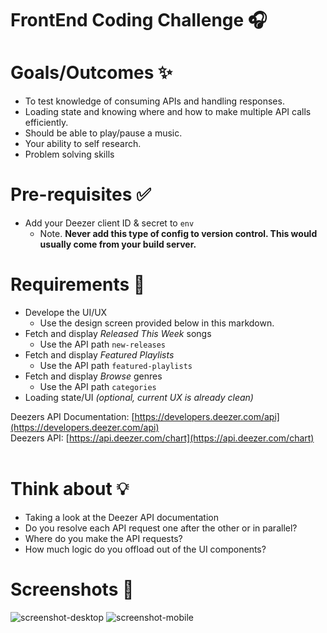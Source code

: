 # FrontEnd Coding Challenge 🎧

# Goals/Outcomes ✨
- To test knowledge of consuming APIs and handling responses.
- Loading state and knowing where and how to make multiple API calls efficiently.
- Should be able to play/pause a music.
- Your ability to self research.
- Problem solving skills


# Pre-requisites ✅
- Add your Deezer client ID & secret to `env`
  - Note. **Never add this type of config to version control. This would usually come from your build server.**

# Requirements 📖
- Develope the UI/UX
  - Use the design screen provided below in this markdown.
- Fetch and display *Released This Week* songs
  - Use the API path `new-releases`
- Fetch and display *Featured Playlists*
  - Use the API path `featured-playlists`
- Fetch and display *Browse* genres
  - Use the API path `categories`
- Loading state/UI *(optional, current UX is already clean)*

Deezers API Documentation: [https://developers.deezer.com/api](https://developers.deezer.com/api)
<br>
Deezers API: [https://api.deezer.com/chart](https://api.deezer.com/chart)
<br>
<br>

# Think about 💡
- Taking a look at the Deezer API documentation
- Do you resolve each API request one after the other or in parallel?
- Where do you make the API requests?
- How much logic do you offload out of the UI components?

<!-- # What's Already Been Done 🏁
- UI/UX for all elements, including previews (mobile responsive)
- A Deezer request helper (`makeRequest.js`) -->

# Screenshots 🌄

![screenshot-desktop](https://puu.sh/GwPLE/3be580156a.png)
![screenshot-mobile](https://puu.sh/GwPLS/0bcb566d23.png)

